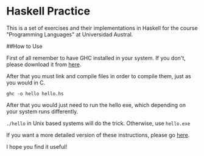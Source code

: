 # Haskell Practice

This is a set of exercises and their implementations in Haskell for the course "Programming Languages" at Universidad Austral.

##How to Use

First of all remember to have GHC installed in your system. If you don't, please download it from [here](https://www.haskell.org/platform/).

After that you must link and compile files in order to compile them, just as you would in C.

```ghc -o hello hello.hs ```

After that you would just need to run the hello exe, which depending on your system runs differently.

```./hello``` in Unix based systems will do the trick. Otherwise, use ```hello.exe```

If you want a more detailed version of these instructions, please go [here](https://wiki.haskell.org/Haskell_in_5_steps#Install_Haskell).

I hope you find it useful!
